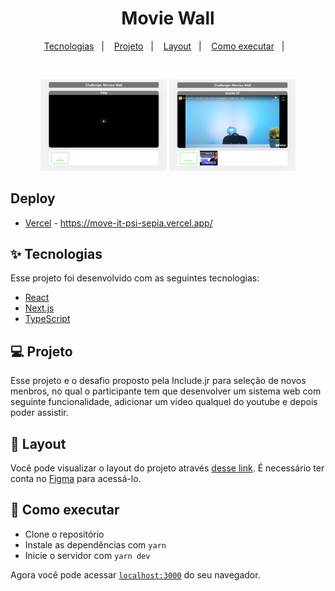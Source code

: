
<h1 align="center">
    <strong>Movie Wall</strong>
</h1>

<p align="center">
  <a href="#-tecnologias">Tecnologias</a>&nbsp;&nbsp;&nbsp;|&nbsp;&nbsp;&nbsp;
  <a href="#-projeto">Projeto</a>&nbsp;&nbsp;&nbsp;|&nbsp;&nbsp;&nbsp;
  <a href="#-layout">Layout</a>&nbsp;&nbsp;&nbsp;|&nbsp;&nbsp;&nbsp;
  <a href="#-como-executar">Como executar</a>&nbsp;&nbsp;&nbsp;|&nbsp;&nbsp;&nbsp;
</p>

<p align="center">
</p>

<br>
<p align="center">
    <apan align="center">
      <img alt="Happy" src="./public/06.png" height="40%" width="40%">
    </apan>
    <span align="center">
      <img alt="Happy" src="./public/05.png" height="40%" width="40%">
    </span>
</p>

## Deploy
- [Vercel](https://move-it-psi-sepia.vercel.app/) - https://move-it-psi-sepia.vercel.app/

## ✨ Tecnologias

Esse projeto foi desenvolvido com as seguintes tecnologias:

- [React](https://reactjs.org)
- [Next.js](https://nextjs.org/)
- [TypeScript](https://www.typescriptlang.org/)

## 💻 Projeto

Esse projeto e o desafio proposto pela Include.jr para seleção de novos menbros, no qual o participante tem que desenvolver um sistema web  com seguinte funcionalidade, adicionar um video qualquel do youtube e depois poder assistir.

## 🔖 Layout

Você pode visualizar o layout do projeto através [desse link](https://www.figma.com/file/rDGZnUCdXp0A6W41Ns6vbD/Movies-Wall?node-id=8:1). É necessário ter conta no [Figma](http://figma.com/) para acessá-lo.

## 🚀 Como executar

- Clone o repositório
- Instale as dependências com `yarn`
- Inicie o servidor com `yarn dev`

Agora você pode acessar [`localhost:3000`](http://localhost:3000) do seu navegador.